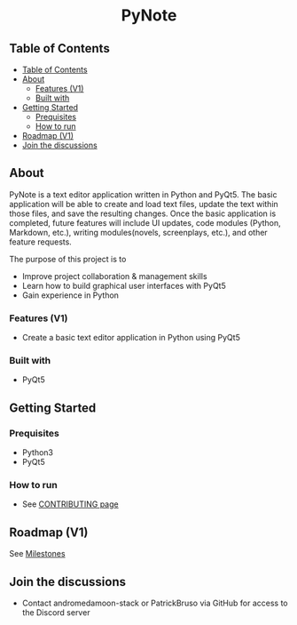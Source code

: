 <h1 align="center">PyNote</h1>

## Table of Contents

- [Table of Contents](#table-of-contents)
- [About](#about)
  - [Features (V1)](#features-v1)
  - [Built with](#built-with)
- [Getting Started](#getting-started)
  - [Prequisites](#prequisites)
  - [How to run](#how-to-run)
- [Roadmap (V1)](#roadmap-v1)
- [Join the discussions](#join-the-discussions)

## About

PyNote is a text editor application written in Python and PyQt5.  The basic application will be able to create and load text files, update the text within those files, and save the resulting changes.  Once the basic application is completed, future features will include UI updates, code modules (Python, Markdown, etc.), writing modules(novels, screenplays, etc.), and other feature requests.

The purpose of this project is to

- Improve project collaboration & management skills
- Learn how to build graphical user interfaces with PyQt5
- Gain experience in Python

### Features (V1)

- Create a basic text editor application in Python using PyQt5

### Built with

- PyQt5

## Getting Started

### Prequisites

- Python3
- PyQt5

### How to run

- See [CONTRIBUTING page](https://github.com/CSSG-Labs/flask-todo-app/blob/main/docs/CONTRIBUTING.md)

## Roadmap (V1)

See [Milestones](https://github.com/CSSG-Labs/PyNote/milestones)

## Join the discussions

- Contact andromedamoon-stack or PatrickBruso via GitHub for access to the Discord server
